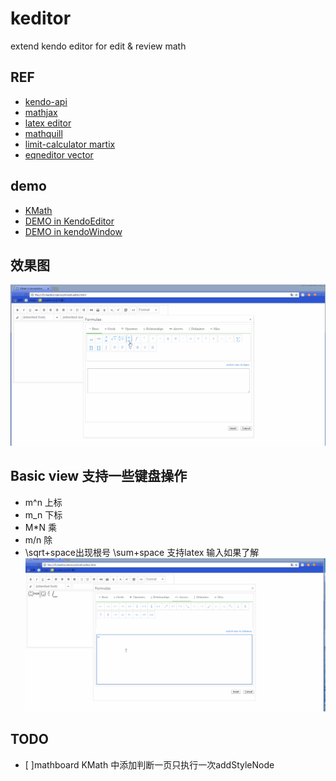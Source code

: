 # keditor
extend kendo editor for edit &amp; review   math

## REF

- [kendo-api](http://docs.telerik.com/kendo-ui/api/javascript/ui/editor#events-execute)
- [mathjax](http://docs.mathjax.org/en/latest/start.html)
- [latex editor](https://arachnoid.com/latex/)
- [mathquill](http://mathquill.com/)
- [limit-calculator martix](https://www.symbolab.com/solver/limit-calculator)
- [eqneditor vector](https://www.codecogs.com/latex/eqneditor.php)
## demo

- [KMath](https://sharpgui.github.io/keditor/demos/mathboard.html)
- [DEMO in KendoEditor](https://sharpgui.github.io/keditor/demos/kmath.editor.html)
- [DEMO in kendoWindow](https://sharpgui.github.io/keditor/demos/kmath.window.html)

## 效果图

![](pic/mathEditor.gif)

## Basic view 支持一些键盘操作
- m^n  上标
- m_n  下标
- M*N  乘
- m/n  除
- \sqrt+space出现根号  \sum+space             支持latex 输入如果了解
![](pic/basic.gif)

## TODO
- [ ]mathboard KMath 中添加判断一页只执行一次addStyleNode